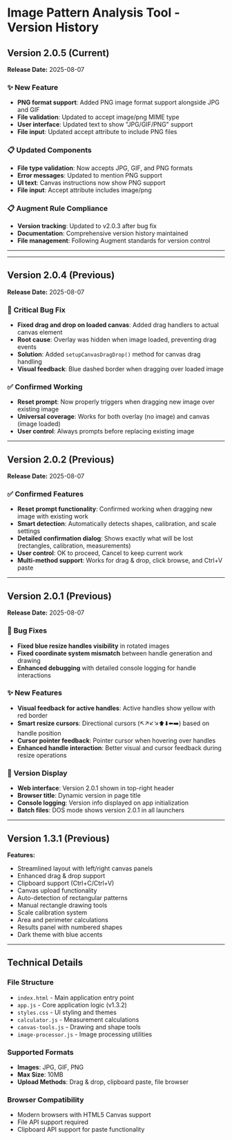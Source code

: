 # Image Pattern Analysis Tool - Version History

## Version 2.0.5 (Current)
**Release Date:** 2025-08-07

### ✨ **New Feature**
- **PNG format support**: Added PNG image format support alongside JPG and GIF
- **File validation**: Updated to accept image/png MIME type
- **User interface**: Updated text to show "JPG/GIF/PNG" support
- **File input**: Updated accept attribute to include PNG files

### 📋 **Updated Components**
- **File type validation**: Now accepts JPG, GIF, and PNG formats
- **Error messages**: Updated to mention PNG support
- **UI text**: Canvas instructions now show PNG support
- **File input**: Accept attribute includes image/png

### 📋 **Augment Rule Compliance**
- **Version tracking**: Updated to v2.0.3 after bug fix
- **Documentation**: Comprehensive version history maintained
- **File management**: Following Augment standards for version control

---

---

## Version 2.0.4 (Previous)
**Release Date:** 2025-08-07

### 🔧 **Critical Bug Fix**
- **Fixed drag and drop on loaded canvas**: Added drag handlers to actual canvas element
- **Root cause**: Overlay was hidden when image loaded, preventing drag events
- **Solution**: Added `setupCanvasDragDrop()` method for canvas drag handling
- **Visual feedback**: Blue dashed border when dragging over loaded image

### ✅ **Confirmed Working**
- **Reset prompt**: Now properly triggers when dragging new image over existing image
- **Universal coverage**: Works for both overlay (no image) and canvas (image loaded)
- **User control**: Always prompts before replacing existing image

---

## Version 2.0.2 (Previous)
**Release Date:** 2025-08-07

### ✅ **Confirmed Features**
- **Reset prompt functionality**: Confirmed working when dragging new image with existing work
- **Smart detection**: Automatically detects shapes, calibration, and scale settings
- **Detailed confirmation dialog**: Shows exactly what will be lost (rectangles, calibration, measurements)
- **User control**: OK to proceed, Cancel to keep current work
- **Multi-method support**: Works for drag & drop, click browse, and Ctrl+V paste

---

## Version 2.0.1 (Previous)
**Release Date:** 2025-08-07

### 🔧 **Bug Fixes**
- **Fixed blue resize handles visibility** in rotated images
- **Fixed coordinate system mismatch** between handle generation and drawing
- **Enhanced debugging** with detailed console logging for handle interactions

### ✨ **New Features**
- **Visual feedback for active handles**: Active handles show yellow with red border
- **Smart resize cursors**: Directional cursors (↖️↗️↙️↘️⬆️⬇️⬅️➡️) based on handle position
- **Cursor pointer feedback**: Pointer cursor when hovering over handles
- **Enhanced handle interaction**: Better visual and cursor feedback during resize operations

### 📍 **Version Display**
- **Web interface**: Version 2.0.1 shown in top-right header
- **Browser title**: Dynamic version in page title
- **Console logging**: Version info displayed on app initialization
- **Batch files**: DOS mode shows version 2.0.1 in all launchers

---

## Version 1.3.1 (Previous)
**Features:**
- Streamlined layout with left/right canvas panels
- Enhanced drag & drop support
- Clipboard support (Ctrl+C/Ctrl+V)
- Canvas upload functionality
- Auto-detection of rectangular patterns
- Manual rectangle drawing tools
- Scale calibration system
- Area and perimeter calculations
- Results panel with numbered shapes
- Dark theme with blue accents

---

## Technical Details

### **File Structure**
- `index.html` - Main application entry point
- `app.js` - Core application logic (v1.3.2)
- `styles.css` - UI styling and themes
- `calculator.js` - Measurement calculations
- `canvas-tools.js` - Drawing and shape tools
- `image-processor.js` - Image processing utilities

### **Supported Formats**
- **Images**: JPG, GIF, PNG
- **Max Size**: 10MB
- **Upload Methods**: Drag & drop, clipboard paste, file browser

### **Browser Compatibility**
- Modern browsers with HTML5 Canvas support
- File API support required
- Clipboard API support for paste functionality
